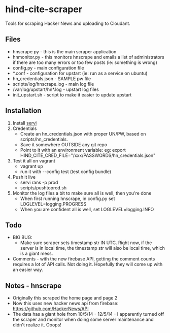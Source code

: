 # hind-cite-scraper

Tools for scraping Hacker News and uploading to Cloudant.

## Files

* hnscrape.py - this is the main scraper application
* hnmonitor.py - this monitors hnscrape and emails a list of administrators if there are too many errors or too few posts (ie: something is wrong)
* config.py - main configuration file
* *.conf - configuration for upstart (ie: run as a service on ubuntu)
* hn_credentials.json - SAMPLE pw file
* scripts/log/hnscrape.log - main log file
* /var/log/upstart/hn*.log - upstart log files
* init_upstart.sh - script to make it easier to update upstart

## Installation

1. Install [servi](https://github.com/rr326/servi)
1. Credentials
    * Create an hn_credentials.json with proper UN/PW, based on scripts/hn_credentials.
    * Save it somewhere OUTSIDE any git repo
    * Point to it with an environment variable: eg: export HIND_CITE_CRED_FILE="/xxx/PASSWORDS/hn_credentials.json"
1. Test it all on vagrant
    * vagrant up
    * run it with --config test (test config bundle)
1. Push it live
    * servi rans -p prod
    * scripts/pushtoprod.sh
1. Monitor the log files a bit to make sure all is well, then you're done
   * When first running hnscrape,  in config.py set LOGLEVEL=logging.PROGRESS
   * When you are confident all is well, set LOGLEVEL=logging.INFO


## Todo

* BIG BUG:
    * Make sure scraper sets timestamp str IN UTC.  Right now, if the server is in local time, the timestamp str will also be local time, which is a giant mess.
* Comments - with the new firebase API, getting the comment counts requires a lot of API calls. Not doing it. Hopefully they will come up with an easier way.



## Notes - hnscrape
* Originally this scraped the home page and page 2
* Now this uses new hacker news api from firebase: https://github.com/HackerNews/API
* The data has a giant hole from 10/5/14 - 12/5/14 - I apparently turned off the scraper and monitor when 
  doing some server maintenance and didn't realize it.  Ooops!
  

